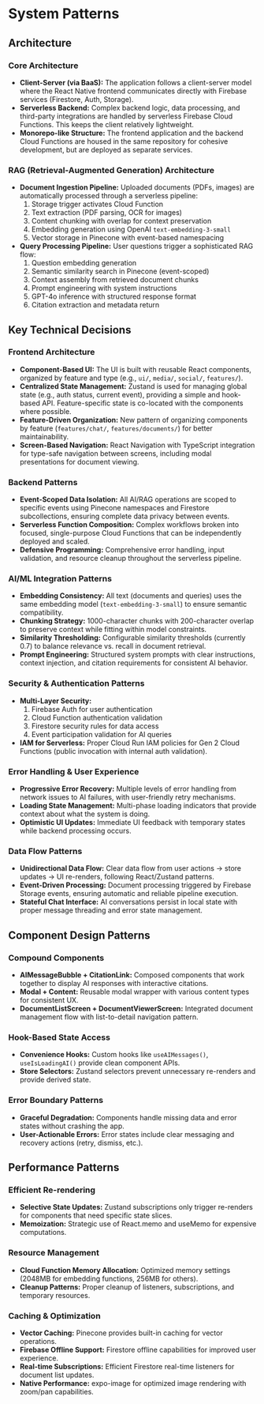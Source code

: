 # System Patterns

## Architecture

### **Core Architecture**
- **Client-Server (via BaaS):** The application follows a client-server model where the React Native frontend communicates directly with Firebase services (Firestore, Auth, Storage).
- **Serverless Backend:** Complex backend logic, data processing, and third-party integrations are handled by serverless Firebase Cloud Functions. This keeps the client relatively lightweight.
- **Monorepo-like Structure:** The frontend application and the backend Cloud Functions are housed in the same repository for cohesive development, but are deployed as separate services.

### **RAG (Retrieval-Augmented Generation) Architecture**
- **Document Ingestion Pipeline:** Uploaded documents (PDFs, images) are automatically processed through a serverless pipeline:
  1. Storage trigger activates Cloud Function
  2. Text extraction (PDF parsing, OCR for images)
  3. Content chunking with overlap for context preservation
  4. Embedding generation using OpenAI `text-embedding-3-small`
  5. Vector storage in Pinecone with event-based namespacing
- **Query Processing Pipeline:** User questions trigger a sophisticated RAG flow:
  1. Question embedding generation
  2. Semantic similarity search in Pinecone (event-scoped)
  3. Context assembly from retrieved document chunks
  4. Prompt engineering with system instructions
  5. GPT-4o inference with structured response format
  6. Citation extraction and metadata return

## Key Technical Decisions

### **Frontend Architecture**
- **Component-Based UI:** The UI is built with reusable React components, organized by feature and type (e.g., `ui/`, `media/`, `social/`, `features/`).
- **Centralized State Management:** Zustand is used for managing global state (e.g., auth status, current event), providing a simple and hook-based API. Feature-specific state is co-located with the components where possible.
- **Feature-Driven Organization:** New pattern of organizing components by feature (`features/chat/`, `features/documents/`) for better maintainability.
- **Screen-Based Navigation:** React Navigation with TypeScript integration for type-safe navigation between screens, including modal presentations for document viewing.

### **Backend Patterns**
- **Event-Scoped Data Isolation:** All AI/RAG operations are scoped to specific events using Pinecone namespaces and Firestore subcollections, ensuring complete data privacy between events.
- **Serverless Function Composition:** Complex workflows broken into focused, single-purpose Cloud Functions that can be independently deployed and scaled.
- **Defensive Programming:** Comprehensive error handling, input validation, and resource cleanup throughout the serverless pipeline.

### **AI/ML Integration Patterns**
- **Embedding Consistency:** All text (documents and queries) uses the same embedding model (`text-embedding-3-small`) to ensure semantic compatibility.
- **Chunking Strategy:** 1000-character chunks with 200-character overlap to preserve context while fitting within model constraints.
- **Similarity Thresholding:** Configurable similarity thresholds (currently 0.7) to balance relevance vs. recall in document retrieval.
- **Prompt Engineering:** Structured system prompts with clear instructions, context injection, and citation requirements for consistent AI behavior.

### **Security & Authentication Patterns**
- **Multi-Layer Security:** 
  1. Firebase Auth for user authentication
  2. Cloud Function authentication validation
  3. Firestore security rules for data access
  4. Event participation validation for AI queries
- **IAM for Serverless:** Proper Cloud Run IAM policies for Gen 2 Cloud Functions (public invocation with internal auth validation).

### **Error Handling & User Experience**
- **Progressive Error Recovery:** Multiple levels of error handling from network issues to AI failures, with user-friendly retry mechanisms.
- **Loading State Management:** Multi-phase loading indicators that provide context about what the system is doing.
- **Optimistic UI Updates:** Immediate UI feedback with temporary states while backend processing occurs.

### **Data Flow Patterns**
- **Unidirectional Data Flow:** Clear data flow from user actions → store updates → UI re-renders, following React/Zustand patterns.
- **Event-Driven Processing:** Document processing triggered by Firebase Storage events, ensuring automatic and reliable pipeline execution.
- **Stateful Chat Interface:** AI conversations persist in local state with proper message threading and error state management.

## Component Design Patterns

### **Compound Components**
- **AIMessageBubble + CitationLink:** Composed components that work together to display AI responses with interactive citations.
- **Modal + Content:** Reusable modal wrapper with various content types for consistent UX.
- **DocumentListScreen + DocumentViewerScreen:** Integrated document management flow with list-to-detail navigation pattern.

### **Hook-Based State Access**
- **Convenience Hooks:** Custom hooks like `useAIMessages()`, `useIsLoadingAI()` provide clean component APIs.
- **Store Selectors:** Zustand selectors prevent unnecessary re-renders and provide derived state.

### **Error Boundary Patterns**
- **Graceful Degradation:** Components handle missing data and error states without crashing the app.
- **User-Actionable Errors:** Error states include clear messaging and recovery actions (retry, dismiss, etc.).

## Performance Patterns

### **Efficient Re-rendering**
- **Selective State Updates:** Zustand subscriptions only trigger re-renders for components that need specific state slices.
- **Memoization:** Strategic use of React.memo and useMemo for expensive computations.

### **Resource Management**
- **Cloud Function Memory Allocation:** Optimized memory settings (2048MB for embedding functions, 256MB for others).
- **Cleanup Patterns:** Proper cleanup of listeners, subscriptions, and temporary resources.

### **Caching & Optimization**
- **Vector Caching:** Pinecone provides built-in caching for vector operations.
- **Firebase Offline Support:** Firestore offline capabilities for improved user experience.
- **Real-time Subscriptions:** Efficient Firestore real-time listeners for document list updates.
- **Native Performance:** expo-image for optimized image rendering with zoom/pan capabilities. 